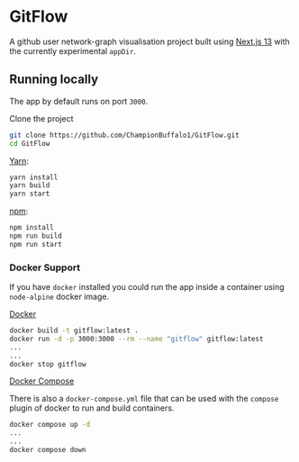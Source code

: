 # GitFlow

A github user network-graph visualisation project built using [Next.js 13](https://nextjs.org/) with the currently experimental `appDir`.

## Running locally

The app by default runs on port `3000`.

Clone the project

```bash
git clone https://github.com/ChampionBuffalo1/GitFlow.git
cd GitFlow
```

[Yarn](https://yarnpkg.com/):

```bash
yarn install
yarn build
yarn start
```

[npm](https://docs.npmjs.com/downloading-and-installing-node-js-and-npm#checking-your-version-of-npm-and-nodejs):

```bash
npm install
npm run build
npm run start
```

### Docker Support

If you have `docker` installed you could run the app inside a container using `node-alpine` docker image.

[Docker](https://www.docker.com/)

```bash
docker build -t gitflow:latest .
docker run -d -p 3000:3000 --rm --name "gitflow" gitflow:latest
...
...
docker stop gitflow
```

[Docker Compose](https://docs.docker.com/compose/)

There is also a `docker-compose.yml` file that can be used with the `compose` plugin of docker to run and build containers.

```bash
docker compose up -d
...
...
docker compose down
```
